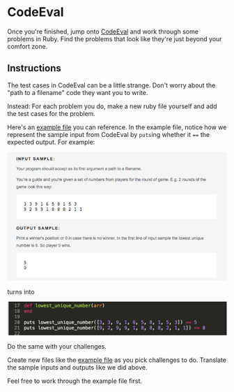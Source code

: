 # CodeEval

Once you're finished, jump onto [CodeEval](http://codeeval.com) and work through some problems in Ruby.  Find the problems that look like they're just beyond your comfort zone.

## Instructions

The test cases in CodeEval can be a little strange.  Don't worry about the "path to a filename" code they want you to write.

Instead: For each problem you do, make a new ruby file yourself and add the test cases for the problem.

Here's an [example file](./sample-code-eval-file.rb) you can reference.  In the example file, notice how we represent the sample input from CodeEval by `puts`ing whether it `==` the expected output.  For example:

![Code Eval Page](./code_eval_page.png)

turns into

![Code Eval Code](./code_eval_code.png)

Do the same with your challenges.

Create new files like the [example file](./code-eval-instructions.md) as you pick challenges to do.  Translate the sample inputs and outputs like we did above.

Feel free to work through the example file first.


